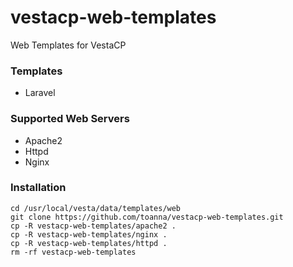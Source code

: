 # vestacp-web-templates
Web Templates for VestaCP

### Templates

- Laravel

### Supported Web Servers

- Apache2
- Httpd
- Nginx

### Installation

```
cd /usr/local/vesta/data/templates/web
git clone https://github.com/toanna/vestacp-web-templates.git
cp -R vestacp-web-templates/apache2 .
cp -R vestacp-web-templates/nginx .
cp -R vestacp-web-templates/httpd .
rm -rf vestacp-web-templates
```

